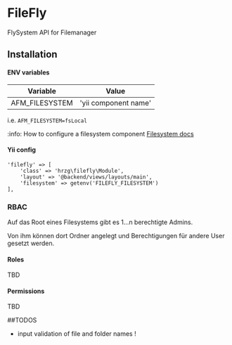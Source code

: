 FileFly
=======
FlySystem API for Filemanager

Installation
------------

#### ENV variables

Variable | Value
------------- | -------------
AFM_FILESYSTEM | 'yii component name'

i.e. `AFM_FILESYSTEM=fsLocal`

:info: How to configure a filesystem component [Filesystem docs](https://github.com/creocoder/yii2-flysystem/blob/master/README.md)

#### Yii config

```
'filefly' => [
    'class' => 'hrzg\filefly\Module',
    'layout' => '@backend/views/layouts/main',
    'filesystem' => getenv('FILEFLY_FILESYSTEM')
],
```

### RBAC

Auf das Root eines Filesystems gibt es 1...n berechtigte Admins.

Von ihm können dort Ordner angelegt und Berechtigungen für andere User gesetzt werden.




#### Roles

TBD

#### Permissions

TBD


##TODOS

- input validation of file and folder names !